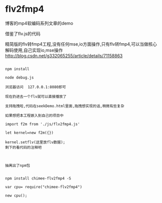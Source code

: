 # flv2fmp4
博客的mp4软编码系列文章的demo

借鉴了flv.js的代码

精简版的flv转fmp4工程,没有任何mse,io方面操作,只有flv转fmp4,可以当做核心解码使用,自己实现io,mse操作
http://blog.csdn.net/g332065255/article/details/71158863
```

npm install 

node debug.js

浏览器访问  127.0.0.1:8080即可

现在扔进去一个flv就可以直接播放了

支持拖拽啦,代码在seekDemo.html里面,拖拽想实现的话,稍微有些复杂

如果想把本工程嵌入到自己的项目中

import f2m from './js/flv2fmp4.js'

let kernel=new f2m({})

kernel.setflv(这里放flv数据);
剩下的看代码的注释吧 



抽离出了npm包


npm install chimee-flv2fmp4 -S

var cpu= require("chimee-flv2fmp4")

new cpu();
```